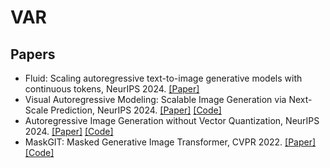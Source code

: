 # VAR
## Papers
+  Fluid: Scaling autoregressive text-to-image generative models with continuous tokens, NeurIPS 2024. [[Paper]](https://arxiv.org/pdf/2410.13863)
+  Visual Autoregressive Modeling: Scalable Image Generation via Next-Scale Prediction, NeurIPS 2024. [[Paper]](https://arxiv.org/pdf/2404.02905) [[Code]](https://github.com/FoundationVision/VAR)
+  Autoregressive Image Generation without Vector Quantization, NeurIPS 2024. [[Paper]](https://arxiv.org/pdf/2406.11838) [[Code]](https://github.com/LTH14/mar)
+  MaskGIT: Masked Generative Image Transformer, CVPR 2022. [[Paper]](https://openaccess.thecvf.com/content/CVPR2022/papers/Chang_MaskGIT_Masked_Generative_Image_Transformer_CVPR_2022_paper.pdf) [[Code]](https://masked-generative-image-transformer.github.io/)
